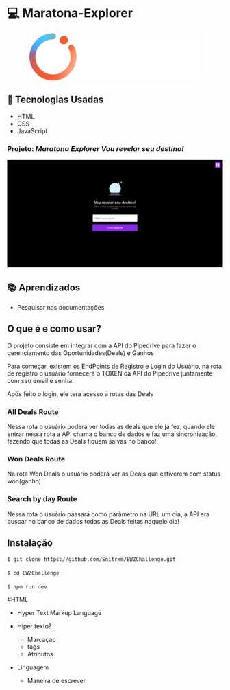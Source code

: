 # 💻 Maratona-Explorer
<p align="center"><img width="400" src="./images/logo.svg"></p>

## 🚀 Tecnologias Usadas
- HTML
- CSS
- JavaScript

### Projeto: *Maratona Explorer Vou revelar seu destino!*
<p align="center"><img src="./images/maratona01.png"></p>

## 📚 Aprendizados
- Pesquisar nas documentações

## O que é e como usar?

O projeto consiste em integrar com a API do Pipedrive para fazer o gerenciamento das Oportunidades(Deals) e Ganhos

Para começar, existem os EndPoints de Registro e Login do Usuário, na rota de registro o usuário fornecerá o TOKEN da API do Pipedrive juntamente com seu email e senha.

Após feito o login, ele tera acesso a rotas das Deals

### All Deals Route

Nessa rota o usuário poderá ver todas as deals que ele já fez, quando ele entrar nessa rota a API chama o banco de dados e faz uma sincronização, fazendo que todas as Deals fiquem salvas no banco!

### Won Deals Route

Na rota Won Deals o usuário poderá ver as Deals que estiverem com status won(ganho)

### Search by day Route

Nessa rota o usuário passará como parâmetro na URL um dia, a API era buscar no banco de dados todas as Deals feitas naquele dia!

## Instalação

```terminal
$ git clone https://github.com/Snitrxm/EWZChallenge.git

$ cd EWZChallenge

$ npm run dev
```

#HTML
- Hyper Text Markup Language

- Hiper texto?
  - Marcaçao
  - tags
  - Atributos
- Linguagem
  - Maneira de escrever
